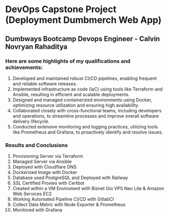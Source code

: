 # DevOps Capstone Project (Deployment Dumbmerch Web App)
## Dumbways Bootcamp Devops Engineer - Calvin Novryan Rahaditya
### Here are some highlights of my qualifications and achievements:

1. Developed and maintained robust CI/CD pipelines, enabling frequent and reliable software releases.
2. Implemented infrastructure as code (IaC) using tools like Terraform and Ansible, resulting in efficient and scalable deployments.
3. Designed and managed containerized environments using Docker, optimizing resource utilization and ensuring high availability.
4. Collaborated closely with cross-functional teams, including developers and operations, to streamline processes and improve overall software delivery lifecycle.
5. Conducted extensive monitoring and logging practices, utilizing tools like Prometheus and Grafana, to proactively identify and resolve issues.

### Results and Conclusions
1. Provisioning Server via Terraform
2. Managed Server via Ansible
3. Deployed with Cloudflare DNS
4. Dockerized Image with Docker
5. Database used PostgreSQL and Deployed with Railway
6. SSL Certified Proxies with Certbot
7. Created within a VM Enviroment with Biznet Gio VPS Neo Lite & Amazon Web Services EC2
8. Working Automated Pipeline CI/CD with GitlabCI
9. Collect Data Metric with Node Exporter & Prometheus
10. Monitored with Grafana
